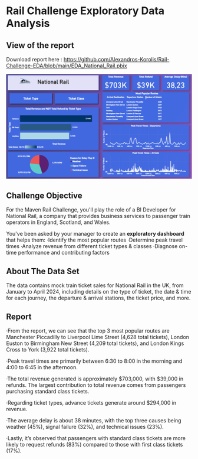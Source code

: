 # Rail Challenge Exploratory Data Analysis

## View of the report
Download report here : https://github.com/Alexandros-Korolis/Rail-Challenge-EDA/blob/main/EDA_National_Rail.pbix

![alt text](report_1.PNG)

## Challenge Objective
For the Maven Rail Challenge, you'll play the role of a BI Developer for National Rail, a company that provides business services to passenger train operators in England, Scotland, and Wales.

You've been asked by your manager to create an <strong>exploratory dashboard</strong> that helps them:
&middot;Identify the most popular routes
&middot;Determine peak travel times
&middot;Analyze revenue from different ticket types & classes
&middot;Diagnose on-time performance and contributing factors

## About The Data Set
The data contains mock train ticket sales for National Rail in the UK, from January to April 2024, including details on the type of ticket, the date & time for each journey, the departure & arrival stations, the ticket price, and more.

## Report 
&middot;From the report, we can see that the top 3 most popular routes are Manchester Piccadilly to Liverpool Lime Street (4,628 total tickets), London Euston to Birmingham New Street (4,209 total tickets), and London Kings Cross to York (3,922 total tickets).

&middot;Peak travel times are primarily between 6:30 to 8:00 in the morning and 4:00 to 6:45 in the afternoon.

&middot;The total revenue generated is approximately $703,000, with $39,000 in refunds. The largest contribution to total revenue comes from passengers purchasing standard class tickets.

&middot;Regarding ticket types, advance tickets generate around $294,000 in revenue.

&middot;The average delay is about 38 minutes, with the top three causes being weather (45%), signal failure (32%), and technical issues (23%).

&middot;Lastly, it’s observed that passengers with standard class tickets are more likely to request refunds (83%) compared to those with first class tickets (17%).




